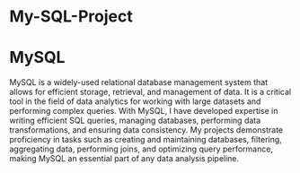 # My-SQL-Project

# MySQL
MySQL is a widely-used relational database management system that allows for efficient storage, retrieval, and management of data. It is a critical tool in the field of data analytics for working with large datasets and performing complex queries. With MySQL, I have developed expertise in writing efficient SQL queries, managing databases, performing data transformations, and ensuring data consistency. My projects demonstrate proficiency in tasks such as creating and maintaining databases, filtering, aggregating data, performing joins, and optimizing query performance, making MySQL an essential part of any data analysis pipeline.
